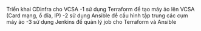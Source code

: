 Triển khai CDinfra cho VCSA
-1 sử dụng Terraform để tạo máy ảo lên VCSA (Card mạng, ổ đĩa, IP)
-2 sử dụng Ansible để cấu hình tập trung các cụm máy ảo
-3 sử dụng Jenkins để quản lý job cho Terraform và Ansible
